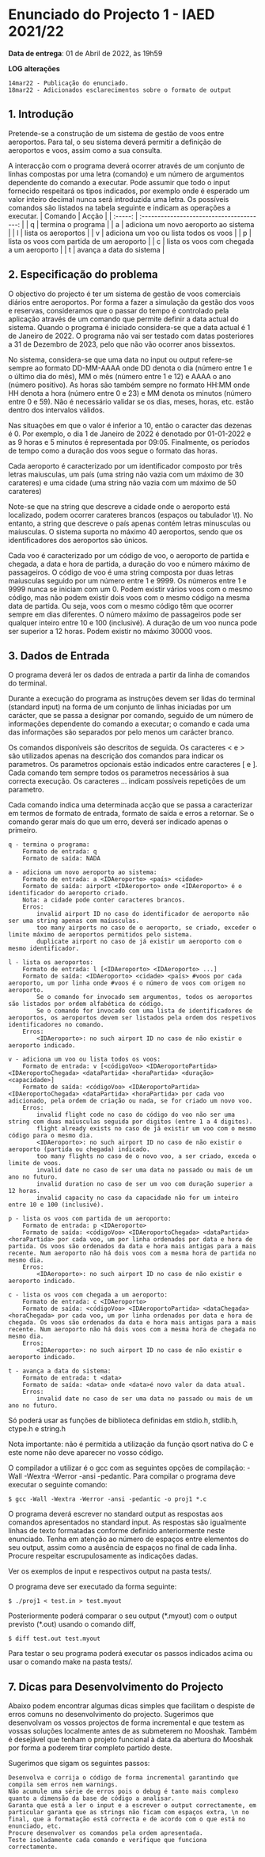 # Enunciado do Projecto 1 - IAED 2021/22

**Data de entrega**: 01 de Abril de 2022, às 19h59

**LOG alterações**

    14mar22 - Publicação do enunciado.
    18mar22 - Adicionados esclarecimentos sobre o formato de output

## 1. Introdução

Pretende-se a construção de um sistema de gestão de voos entre aeroportos. Para tal, o seu sistema
deverá permitir a definição de aeroportos e voos, assim como a sua consulta.

A interacção com o programa deverá ocorrer através de um conjunto de linhas compostas por uma letra
(comando) e um número de argumentos dependente do comando a executar. Pode assumir que todo o input
fornecido respeitará os tipos indicados, por exemplo onde é esperado um valor inteiro decimal nunca
será introduzida uma letra. Os possíveis comandos são listados na tabela seguinte e indicam as
operações a executar.
| Comando |                   Acção                   |
| :-----: | :---------------------------------------: |
|    q    |            termina o programa             |
|    a    |   adiciona um novo aeroporto ao sistema   |
|    l    |            lista os aeroportos            |
|    v    |  adiciona um voo ou lista todos os voos   |
|    p    | lista os voos com partida de um aeroporto |
|    c    | lista os voos com chegada a um aeroporto  |
|    t    |         avança a data do sistema          |

## 2. Especificação do problema

O objectivo do projecto é ter um sistema de gestão de voos comerciais diários entre aeroportos.
Por forma a fazer a simulação da gestão dos voos e reservas, consideramos que o passar do tempo é
controlado pela aplicação através de um comando que permite definir a data actual do sistema.
Quando o programa é iniciado considera-se que a data actual é 1 de Janeiro de 2022. O programa não
vai ser testado com datas posteriores a 31 de Dezembro de 2023, pelo que não vão ocorrer anos bissextos.

No sistema, considera-se que uma data no input ou output refere-se sempre ao formato DD-MM-AAAA onde
DD denota o dia (número entre 1 e o último dia do mês), MM o mês (número entre 1 e 12) e AAAA o ano
(número positivo). As horas são também sempre no formato HH:MM onde HH denota a hora (número entre
0 e 23) e MM denota os minutos (número entre 0 e 59). Não é necessário validar se os dias, meses,
horas, etc. estão dentro dos intervalos válidos.

Nas situações em que o valor é inferior a 10, então o caracter das dezenas é 0. Por exemplo, o dia
1 de Janeiro de 2022 é denotado por 01-01-2022 e as 9 horas e 5 minutos é representada por 09:05.
Finalmente, os períodos de tempo como a duração dos voos segue o formato das horas.

Cada aeroporto é caracterizado por um identificador composto por três letras maiusculas, um país
(uma string não vazia com um máximo de 30 carateres) e uma cidade (uma string não vazia com um máximo
de 50 carateres)

Note-se que na string que descreve a cidade onde o aeroporto está localizado, podem ocorrer carateres
brancos (espaços ou tabulador \t). No entanto, a string que descreve o país apenas contém letras
minusculas ou maíusculas. O sistema suporta no máximo 40 aeroportos, sendo que os identificadores
dos aeroportos são únicos.

Cada voo é caracterizado por um código de voo, o aeroporto de partida e chegada, a data e hora de
partida, a duração do voo e número máximo de passageiros. O código de voo é uma string composta por
duas letras maíusculas seguido por um número entre 1 e 9999. Os números entre 1 e 9999 nunca se
iniciam com um 0. Podem existir vários voos com o mesmo código, mas não podem existir dois voos com
o mesmo código na mesma data de partida. Ou seja, voos com o mesmo código têm que ocorrer sempre em
dias diferentes. O número máximo de passageiros pode ser qualquer inteiro entre 10 e 100 (inclusivé).
A duração de um voo nunca pode ser superior a 12 horas. Podem existir no máximo 30000 voos.

## 3. Dados de Entrada

O programa deverá ler os dados de entrada a partir da linha de comandos do terminal.

Durante a execução do programa as instruções devem ser lidas do terminal (standard input) na forma
de um conjunto de linhas iniciadas por um carácter, que se passa a designar por comando, seguido de
um número de informações dependente do comando a executar; o comando e cada uma das informações são
separados por pelo menos um carácter branco.

Os comandos disponíveis são descritos de seguida. Os caracteres < e > são utilizados apenas na
descrição dos comandos para indicar os parametros. Os parametros opcionais estão indicados entre
caracteres [ e ]. Cada comando tem sempre todos os parametros necessários à sua correcta execução.
Os caracteres ... indicam possíveis repetições de um parametro.

Cada comando indica uma determinada acção que se passa a caracterizar em termos de formato de entrada,
formato de saída e erros a retornar. Se o comando gerar mais do que um erro, deverá ser indicado
apenas o primeiro.

    q - termina o programa:
        Formato de entrada: q
        Formato de saída: NADA

    a - adiciona um novo aeroporto ao sistema:
        Formato de entrada: a <IDAeroporto> <país> <cidade>
        Formato de saída: airport <IDAeroporto> onde <IDAeroporto> é o identificador do aeroporto criado.
        Nota: a cidade pode conter caracteres brancos.
        Erros:
            invalid airport ID no caso do identificador de aeroporto não ser uma string apenas com maíusculas.
            too many airports no caso de o aeroporto, se criado, exceder o limite máximo de aeroportos permitidos pelo sistema.
            duplicate airport no caso de já existir um aeroporto com o mesmo identificador.

    l - lista os aeroportos:
        Formato de entrada: l [<IDAeroporto> <IDAeroporto> ...]
        Formato de saída: <IDAeroporto> <cidade> <país> #voos por cada aeroporto, um por linha onde #voos é o número de voos com origem no aeroporto.
            Se o comando for invocado sem argumentos, todos os aeroportos são listados por ordem alfabética do código.
            Se o comando for invocado com uma lista de identificadores de aeroportos, os aeroportos devem ser listados pela ordem dos respetivos identificadores no comando.
        Erros:
            <IDAeroporto>: no such airport ID no caso de não existir o aeroporto indicado.

    v - adiciona um voo ou lista todos os voos:
        Formato de entrada: v [<códigoVoo> <IDAeroportoPartida> <IDAeroportoChegada> <dataPartida> <horaPartida> <duração> <capacidade>]
        Formato de saída: <códigoVoo> <IDAeroportoPartida> <IDAeroportoChegada> <dataPartida> <horaPartida> por cada voo adicionado, pela ordem de criação ou nada, se for criado um novo voo.
        Erros:
            invalid flight code no caso do código do voo não ser uma string com duas maíusculas seguida por digitos (entre 1 a 4 digitos).
            flight already exists no caso de já existir um voo com o mesmo código para o mesmo dia.
            <IDAeroporto>: no such airport ID no caso de não existir o aeroporto (partida ou chegada) indicado.
            too many flights no caso de o novo voo, a ser criado, exceda o limite de voos.
            invalid date no caso de ser uma data no passado ou mais de um ano no futuro.
            invalid duration no caso de ser um voo com duração superior a 12 horas.
            invalid capacity no caso da capacidade não for um inteiro entre 10 e 100 (inclusivé).

    p - lista os voos com partida de um aeroporto:
        Formato de entrada: p <IDAeroporto>
        Formato de saída: <códigoVoo> <IDAeroportoChegada> <dataPartida> <horaPartida> por cada voo, um por linha ordenados por data e hora de partida. Os voos são ordenados da data e hora mais antigas para a mais recente. Num aeroporto não há dois voos com a mesma hora de partida no mesmo dia.
        Erros:
            <IDAeroporto>: no such airport ID no caso de não existir o aeroporto indicado.

    c - lista os voos com chegada a um aeroporto:
        Formato de entrada: c <IDAeroporto>
        Formato de saída: <códigoVoo> <IDAeroportoPartida> <dataChegada> <horaChegada> por cada voo, um por linha ordenados por data e hora de chegada. Os voos são ordenados da data e hora mais antigas para a mais recente. Num aeroporto não há dois voos com a mesma hora de chegada no mesmo dia.
        Erros:
            <IDAeroporto>: no such airport ID no caso de não existir o aeroporto indicado.

    t - avança a data do sistema:
        Formato de entrada: t <data>
        Formato de saída: <data> onde <data>é novo valor da data atual.
        Erros:
            invalid date no caso de ser uma data no passado ou mais de um ano no futuro.

Só poderá usar as funções de biblioteca definidas em stdio.h, stdlib.h, ctype.h e string.h

Nota importante: não é permitida a utilização da função qsort nativa do C e este nome não deve
aparecer no vosso código.

O compilador a utilizar é o gcc com as seguintes opções de compilação: -Wall -Wextra -Werror -ansi -pedantic.
Para compilar o programa deve executar o seguinte comando:

    $ gcc -Wall -Wextra -Werror -ansi -pedantic -o proj1 *.c

O programa deverá escrever no standard output as respostas aos comandos apresentados no standard input.
As respostas são igualmente linhas de texto formatadas conforme definido anteriormente neste enunciado.
Tenha em atenção ao número de espaços entre elementos do seu output, assim como a ausência de espaços
no final de cada linha. Procure respeitar escrupulosamente as indicações dadas.

Ver os exemplos de input e respectivos output na pasta tests/.

O programa deve ser executado da forma seguinte:

    $ ./proj1 < test.in > test.myout

Posteriormente poderá comparar o seu output (\*.myout) com o output previsto (\*.out) usando o comando diff,

    $ diff test.out test.myout

Para testar o seu programa poderá executar os passos indicados acima ou usar o comando make na pasta tests/.

## 7. Dicas para Desenvolvimento do Projecto

Abaixo podem encontrar algumas dicas simples que facilitam o despiste de erros comuns no desenvolvimento
do projecto. Sugerimos que desenvolvam os vossos projectos de forma incremental e que testem as vossas
soluções localmente antes de as submeterem no Mooshak. Também é desejável que tenham o projeto funcional
à data da abertura do Mooshak por forma a poderem tirar completo partido deste.

Sugerimos que sigam os seguintes passos:

    Desenvolva e corrija o código de forma incremental garantindo que compila sem erros nem warnings.
    Não acumule uma série de erros pois o debug é tanto mais complexo quanto a dimensão da base de código a analisar.
    Garanta que está a ler o input e a escrever o output correctamente, em particular garanta que as strings não ficam com espaços extra, \n no final, que a formatação está correcta e de acordo com o que está no enunciado, etc.
    Procure desenvolver os comandos pela ordem apresentada.
    Teste isoladamente cada comando e verifique que funciona correctamente.